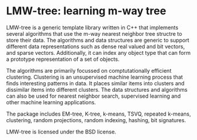 LMW-tree: learning m-way tree
=============================

LMW-tree is a generic template library written in C++ that implements several
algorithms that use the m-way nearest neighbor tree structre to store their
data. The algorithms and data structures are generic to support different
data representations such as dense real valued and bit vectors, and sparse
vectors. Additionally, it can index any object type that can form a prototype
representation of a set of objects.

The algorithms are primarily focussed on comptutationally efficient clustering.
Clustering is an unsupervised machine learning process that finds interesting
patterns in data. It places similar items into clusters and dissimilar items
into different clusters. The data structures and algorithms can also be used
for nearest neighbor search, supervised learning and other machine learning
applications.

The package includes EM-tree, K-tree, k-means, TSVQ, repeated k-means,
clustering, random projections, random indexing, hashing, bit signatures.

LMW-tree is licensed under the BSD license.
